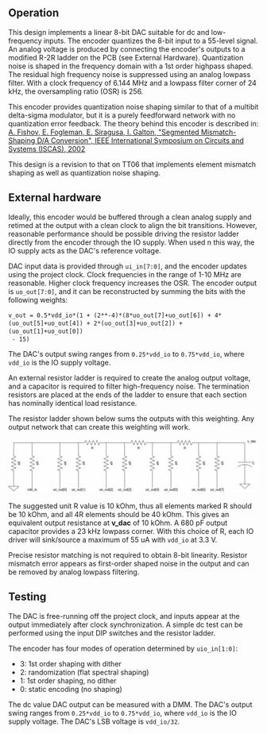 <!---

This file is used to generate your project datasheet. Please fill in the information below and delete any unused
sections.

You can also include images in this folder and reference them in the markdown. Each image must be less than
512 kb in size, and the combined size of all images must be less than 1 MB.
-->

## Operation

This design implements a linear 8-bit DAC suitable for dc and low-frequency inputs.  The encoder quantizes the 8-bit input to a 55-level signal.  An analog voltage is produced by connecting the encoder's outputs to a modified R-2R ladder on the PCB (see External Hardware).  Quantization noise is shaped in the frequency domain with a 1st order highpass shaped.  The residual high frequency noise is suppressed using an analog lowpass filter.  With a clock frequency of 6.144 MHz and a lowpass filter corner of 24 kHz, the oversampling ratio (OSR) is 256.

This encoder provides quantization noise shaping similar to that of a multibit delta-sigma modulator, but it is a purely feedforward network with no quantization error feedback.  The theory behind this encoder is described in: [A. Fishov, E. Fogleman, E. Siragusa, I. Galton, "Segmented Mismatch-Shaping D/A Conversion", IEEE International Symposium on Circuits and Systems (ISCAS), 2002](https://https://ieeexplore.ieee.org/document/1010547/)

This design is a revision to that on TT06 that implements element mismatch shaping as well as quantization noise shaping.  

## External hardware

Ideally, this encoder would be buffered through a clean analog supply and retimed at the output with a clean clock to align the bit transitions.  However, reasonable performance should be possible driving the resistor ladder directly from the encoder through the IO supply.  When used n this way, the IO supply acts as the DAC's reference voltage.

DAC input data is provided through `ui_in[7:0]`, and the encoder updates using the project clock.  Clock frequencies in the range of 1-10 MHz are reasonable.  Higher clock frequency increases the OSR.  The encoder output is `uo_out[7:0]`, and it can be reconstructed by summing the bits with the following weights: 

    v_out = 0.5*vdd_io*(1 + (2**-4)*(8*uo_out[7]+uo_out[6]) + 4*(uo_out[5]+uo_out[4]) + 2*(uo_out[3]+uo_out[2]) + 
    (uo_out[1]+uo_out[0])
     - 15)

The DAC's output swing ranges from `0.25*vdd_io` to `0.75*vdd_io`, where `vdd_io` is the IO supply voltage.

An external resistor ladder is required to create the analog output voltage, and a capacitor is required to filter high-frequency noise.  The termination resistors are placed at the ends of the ladder to ensure that each section has nominally identical load resistance.  

The resistor ladder shown below sums the outputs with this weighting.  Any output network that can create this weighting will work.  

![DAC resistor network](./r-ladder.png)

The suggested unit R value is 10 kOhm, thus all elements marked R should be 10 kOhm, and all 4R elements should be 40 kOhm.  This gives an equivalent output resistance at __v_dac__ of 10 kOhm.  A 680 pF output capacitor provides a 23 kHz lowpass corner.  With this choice of R, each IO driver will sink/source a maximum of 55 uA with `vdd_io` at 3.3 V.

Precise resistor matching is not required to obtain 8-bit linearity.  Resistor mismatch error appears as first-order shaped noise in the output and can be removed by analog lowpass filtering.  

## Testing

The DAC is free-running off the project clock, and inputs appear at the output immediately after clock synchronization.  A simple dc test can be performed using the input DIP switches and the resistor ladder.   

The encoder has four modes of operation determined by `uio_in[1:0]`:
* 3:  1st order shaping with dither
* 2:  randomization (flat spectral shaping)
* 1:  1st order shaping, no dither
* 0:  static encoding (no shaping)

The dc value DAC output can be measured with a DMM.  The DAC's output swing ranges from `0.25*vdd_io` to `0.75*vdd_io`, where `vdd_io` is the IO supply voltage.  The DAC's LSB voltage is `vdd_io/32`.  
